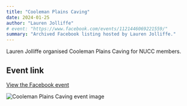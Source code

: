 ```yaml
---
title: "Cooleman Plains Caving"
date: 2024-01-25
author: "Lauren Jolliffe"
# event: "https://www.facebook.com/events/1121446069221559/"
summary: "Archived Facebook listing hosted by Lauren Jolliffe."
---
```

Lauren Jolliffe organised Cooleman Plains Caving for NUCC members.

## Event link

[View the Facebook event](https://www.facebook.com/events/1121446069221559/)

![Cooleman Plains Caving event image](/trip/event-images/20240125_cooleman_plains_caving.jpg)
